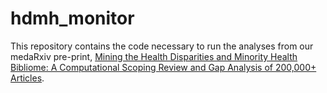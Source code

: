 # hdmh_monitor
This repository contains the code necessary to run the analyses from our medaRxiv pre-print, [Mining the Health Disparities and Minority Health Bibliome: A Computational Scoping Review and Gap Analysis of 200,000+ Articles](https://www.medrxiv.org/content/10.1101/2023.10.17.23296754).
